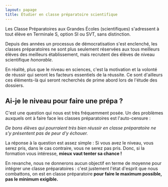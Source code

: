 ```yaml
---
layout: papage
title: Étudier en classe préparatoire scientifique
---
```


Les Classe Préparatoires aux Grandes Écoles (scientifiques) s'adressent à tout élève en Terminale S, option SI ou SVT, sans distinction.

Depuis des années un processus de démocratisation s'est enclenché, les classes préparatoires ne sont plus seulement réservées aux tous meilleurs élèves des meilleurs établissement, mais recrutent des élèves de niveau scientifique *honorable*.

En réalité, plus que le niveau en sciences, c'est la motivation et la volonté de réussir qui seront les facteurs essentiels de la réussite. Ce sont d'ailleurs ces éléments-là qui seront recherchés de prime abord lors de l'étude des dossiers.

## Ai-je le niveau pour faire une prépa&nbsp;?

C'est une question qui nous est très fréquemment posée. Un des problèmes auxquels ont à faire face les classes préparatoires est l'auto-censure&nbsp;:

*De bons élèves qui pourraient très bien réussir en classe préparatoire ne s'y présentent pas de peur d'y échouer.*

La réponse à la question est assez simple : Si vous avez le niveau, vous serez pris, dans le cas contraire, vous ne serez pas pris. Donc, si la formation vous intéresse, **mieux vaut tenter sa chance&nbsp;!**

En revanche, nous ne donnerons aucun objectif en terme de moyenne pour intégrer une classe préparatoires&nbsp;: c'est justement l'état d'esprit que nous combattons, on est en classe préparatoire **pour faire le maximum possible, pas le minimum exigible.**
